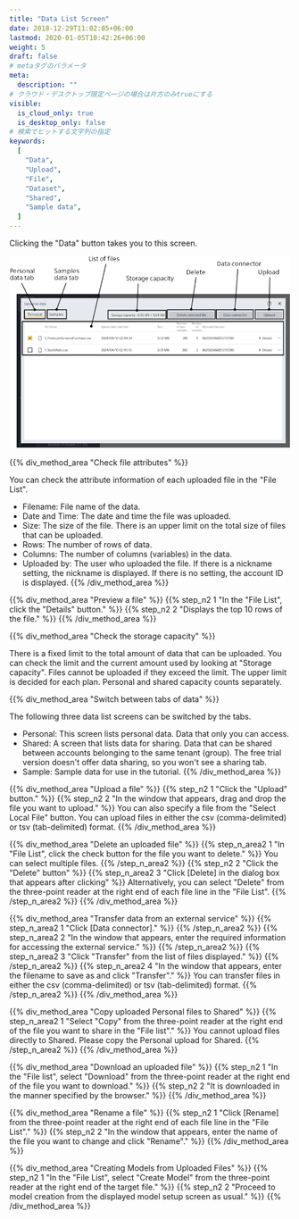 ```yaml
---
title: "Data List Screen"
date: 2018-12-29T11:02:05+06:00
lastmod: 2020-01-05T10:42:26+06:00
weight: 5
draft: false
# metaタグのパラメータ
meta:
  description: ""
# クラウド・デスクトップ限定ページの場合は片方のみtrueにする
visible:
  is_cloud_only: true
  is_desktop_only: false
# 検索でヒットする文字列の指定
keywords:
  [
    "Data",
    "Upload",
    "File",
    "Dataset",
    "Shared",
    "Sample data",
  ]
---
```


Clicking the "Data" button takes you to this screen.

![](../img_en/t_slide68.png)

{{% div_method_area "Check file attributes" %}}

You can check the attribute information of each uploaded file in the "File List".

- Filename: File name of the data.
- Date and Time: The date and time the file was uploaded.
- Size: The size of the file. There is an upper limit on the total size of files that can be uploaded.
- Rows: The number of rows of data.
- Columns: The number of columns (variables) in the data.
- Uploaded by: The user who uploaded the file. If there is a nickname setting, the nickname is displayed. If there is no setting, the account ID is displayed.
{{% /div_method_area %}}

{{% div_method_area "Preview a file" %}}
{{% step_n2 1 "In the "File List", click the "Details" button." %}}
{{% step_n2 2 "Displays the top 10 rows of the file." %}}
{{% /div_method_area %}}

{{% div_method_area "Check the storage capacity" %}}

There is a fixed limit to the total amount of data that can be uploaded. You can check the limit and the current amount used by looking at "Storage capacity". Files cannot be uploaded if they exceed the limit. The upper limit is decided for each plan. Personal and shared capacity counts separately.

{{% div_method_area "Switch between tabs of data" %}}

The following three data list screens can be switched by the tabs.

- Personal: This screen lists personal data. Data that only you can access.
- Shared: A screen that lists data for sharing. Data that can be shared between accounts belonging to the same tenant (group). The free trial version doesn't offer data sharing, so you won't see a sharing tab.
- Sample: Sample data for use in the tutorial.
{{% /div_method_area %}}

{{% div_method_area "Upload a file" %}}
{{% step_n2 1 "Click the "Upload" button." %}}
{{% step_n2 2 "In the window that appears, drag and drop the file you want to upload." %}}
You can also specify a file from the "Select Local File" button.
You can upload files in either the csv (comma-delimited) or tsv (tab-delimited) format.
{{% /div_method_area %}}

{{% div_method_area "Delete an uploaded file" %}}
{{% step_n_area2 1 "In "File List", click the check button for the file you want to delete." %}}
You can select multiple files.
{{% /step_n_area2   %}}
{{% step_n2 2 "Click the "Delete" button" %}}
{{% step_n_area2 3 "Click [Delete] in the dialog box that appears after clicking" %}}
Alternatively, you can select "Delete" from the three-point reader at the right end of each file line in the "File List".
{{% /step_n_area2 %}}
{{% /div_method_area %}}

{{% div_method_area "Transfer data from an external service" %}}
{{% step_n_area2 1 "Click [Data connector]." %}}
{{% /step_n_area2   %}}
{{% step_n_area2 2 "In the window that appears, enter the required information for accessing the external service." %}}
{{% /step_n_area2   %}}
{{% step_n_area2 3 "Click "Transfer" from the list of files displayed." %}}
{{% /step_n_area2   %}}
{{% step_n_area2 4 "In the window that appears, enter the filename to save as and click "Transfer"." %}}
You can transfer files in either the csv (comma-delimited) or tsv (tab-delimited) format.
{{% /step_n_area2   %}}
{{% /div_method_area %}}

{{% div_method_area "Copy uploaded Personal files to Shared" %}}
{{% step_n_area2 1 "Select "Copy" from the three-point reader at the right end of the file you want to share in the "File list"." %}}
You cannot upload files directly to Shared. Please copy the Personal upload for Shared.
{{% /step_n_area2 %}}
{{% /div_method_area %}}

{{% div_method_area "Download an uploaded file" %}}
{{% step_n2 1 "In the "File list", select "Download" from the three-point reader at the right end of the file you want to download." %}}
{{% step_n2 2 "It is downloaded in the manner specified by the browser." %}}
{{% /div_method_area %}}

{{% div_method_area "Rename a file" %}}
{{% step_n2 1 "Click [Rename] from the three-point reader at the right end of each file line in the "File List"." %}}
{{% step_n2 2 "In the window that appears, enter the name of the file you want to change and click "Rename"." %}}
{{% /div_method_area %}}

{{% div_method_area "Creating Models from Uploaded Files" %}}
{{% step_n2 1 "In the "File List", select "Create Model" from the three-point reader at the right end of the target file." %}}
{{% step_n2 2 "Proceed to model creation from the displayed model setup screen as usual." %}}
{{% /div_method_area %}}